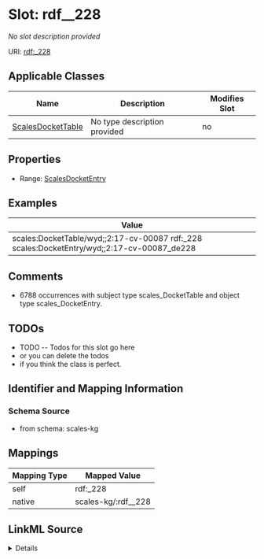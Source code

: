 

# Slot: rdf__228


_No slot description provided_





URI: [rdf:_228](http://www.w3.org/1999/02/22-rdf-syntax-ns#_228)



<!-- no inheritance hierarchy -->





## Applicable Classes

| Name | Description | Modifies Slot |
| --- | --- | --- |
| [ScalesDocketTable](../classes/ScalesDocketTable.md) | No type description provided |  no  |







## Properties

* Range: [ScalesDocketEntry](../classes/ScalesDocketEntry.md)






## Examples

| Value |
| --- |
| scales:DocketTable/wyd;;2:17-cv-00087 rdf:_228 scales:DocketEntry/wyd;;2:17-cv-00087_de228 |

## Comments

* 6788 occurrences with subject type scales_DocketTable and object type scales_DocketEntry.

## TODOs

* TODO -- Todos for this slot go here
* or you can delete the todos
* if you think the class is perfect.

## Identifier and Mapping Information







### Schema Source


* from schema: scales-kg




## Mappings

| Mapping Type | Mapped Value |
| ---  | ---  |
| self | rdf:_228 |
| native | scales-kg/:rdf__228 |




## LinkML Source

<details>
```yaml
name: rdf__228
description: No slot description provided
todos:
- TODO -- Todos for this slot go here
- or you can delete the todos
- if you think the class is perfect.
comments:
- 6788 occurrences with subject type scales_DocketTable and object type scales_DocketEntry.
examples:
- value: scales:DocketTable/wyd;;2:17-cv-00087 rdf:_228 scales:DocketEntry/wyd;;2:17-cv-00087_de228
from_schema: scales-kg
rank: 1000
slot_uri: rdf:_228
alias: rdf__228
domain_of:
- scales_DocketTable
range: scales_DocketEntry

```
</details>